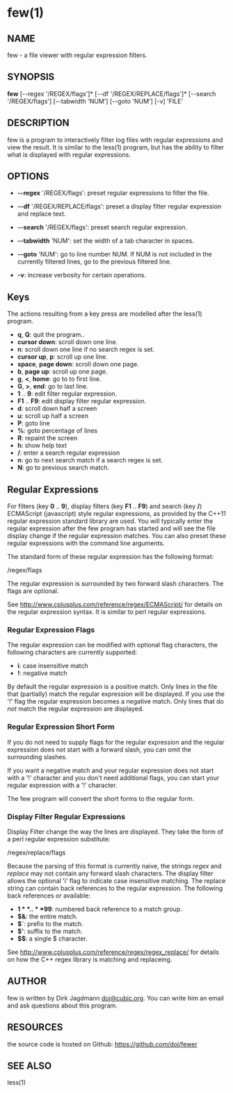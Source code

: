 few(1)
========

NAME
----
few - a file viewer with regular expression filters.

SYNOPSIS
--------
**few** [--regex '/REGEX/flags']\* [--df '/REGEX/REPLACE/flags']\* [--search '/REGEX/flags'] [--tabwidth 'NUM'] [--goto 'NUM'] [-v] 'FILE'

DESCRIPTION
-----------
few is a program to interactively filter log files with regular expressions and view the result.
It is similar to the less(1) program, but has the ability to filter what is displayed with regular expressions.

OPTIONS
-------
* **--regex** '/REGEX/flags':
  preset regular expressions to filter the file.

* **--df** '/REGEX/REPLACE/flags':
  preset a display filter regular expression and replace text.

* **--search** '/REGEX/flags':
  preset search regular expression.

* **--tabwidth** 'NUM':
  set the width of a tab character in spaces.

* **--goto** 'NUM':
  go to line number NUM. If NUM is not included in the currently filtered lines, go to the previous filtered line.

* **-v**:
  increase verbosity for certain operations.

Keys
----
The actions resulting from a key press are modelled after the less(1) program.

* **q**, **Q**:
  quit the program..
* **cursor down**:
  scroll down one line.
* **n**:
  scroll down one line if no search regex is set.
* **cursor up**, **p**:
  scroll up one line.
* **space**, **page down**:
  scroll down one page.
* **b**, **page up**:
  scroll up one page.
* **g**, **<**, **home**:
  go to to first line.
* **G**, **>**, **end**:
  go to last line.
* **1** .. **9**:
  edit filter regular expression.
* **F1** .. **F9**:
  edit display filter regular expression.
* **d**:
  scroll down half a screen
* **u**:
  scroll up half a screen
* **P**:
  goto line
* **%**:
  goto percentage of lines
* **R**:
  repaint the screen
* **h**:
  show help text
* **/**:
  enter a search regular expression
* **n**:
  go to next search match if a search regex is set.
* **N**:
  go to previous search match.

Regular Expressions
-------------------
For filters (key **0** .. **9**), display filters (key **F1**
.. **F9**) and search (key **/**) ECMAScript (javascript) style
regular expressions, as provided by the C++11 regular expression
standard library are used. You will typically enter the regular
expression after the few program has started and will see the file
display change if the regular expression matches. You can also preset
these regular expressions with the command line arguments.

The standard form of these regular expression has the following format:

/regex/flags

The regular expression is surrounded by two forward slash characters.
The flags are optional.

See <http://www.cplusplus.com/reference/regex/ECMAScript/> for details
on the regular expression syntax. It is similar to perl regular
expressions.

### Regular Expression Flags
The regular expression can be modified with optional flag characters,
the following characters are currently supported:

* **i**:
  case insensitive match
* **!**:
  negative match

By default the regular expression is a positive match. Only lines in
the file that (partially) match the regular expression will be
displayed. If you use the '!' flag the regular expression becomes a
negative match. Only lines that do *not* match the regular expression
are displayed.

### Regular Expression Short Form
If you do not need to supply flags for the regular expression and the
regular expression does not start with a forward slash, you can omit
the surrounding slashes.

If you want a negative match and your regular expression does not
start with a '!' character and you don't need additional flags, you
can start your regular expression with a '!' character.

The few program will convert the short forms to the regular form.

### Display Filter Regular Expressions

Display Filter change the way the lines are displayed. They take the
form of a perl regular expression substitute:

/regex/replace/flags

Because the parsing of this format is currently naive, the strings
_regex_ and _replace_ may not contain any forward slash characters.
The display filter allows the optional 'i' flag to indicate case
insensitive matching.  The replace string can contain back references
to the regular expression. The following back references or available:

* **$1** .. **$99**:
  numbered back reference to a match group.
* **$&**:
  the entire match.
* **$`**:
  prefix to the match.
* **$'**:
  suffix to the match.
* **$$**:
  a single $ character.

See <http://www.cplusplus.com/reference/regex/regex_replace/> for
details on how the C++ regex library is matching and replaceing.

AUTHOR
------
few is written by Dirk Jagdmann <doj@cubic.org>. You can write him
an email and ask questions about this program.

RESOURCES
---------
the source code is hosted on Github: <https://github.com/doj/fewer>

SEE ALSO
--------
less(1)
